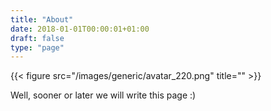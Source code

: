 ```yaml
---
title: "About"
date: 2018-01-01T00:00:01+01:00
draft: false
type: "page"
---
```


{{< figure src="/images/generic/avatar_220.png" title="" >}}

Well,
sooner or later we will write this page :)
